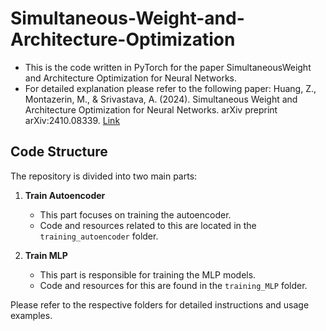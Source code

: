 # Simultaneous-Weight-and-Architecture-Optimization

- This is the code written in PyTorch for the paper SimultaneousWeight and Architecture Optimization for Neural Networks.
- For detailed explanation please refer to the following paper: Huang, Z., Montazerin, M., & Srivastava, A. (2024). Simultaneous Weight and Architecture Optimization for Neural Networks. arXiv preprint arXiv:2410.08339. [Link](https://arxiv.org/abs/2410.08339)

## Code Structure

The repository is divided into two main parts:

1. **Train Autoencoder**
   - This part focuses on training the autoencoder.
   - Code and resources related to this are located in the `training_autoencoder` folder.

2. **Train MLP**
   - This part is responsible for training the MLP models.
   - Code and resources for this are found in the `training_MLP` folder.

Please refer to the respective folders for detailed instructions and usage examples.
